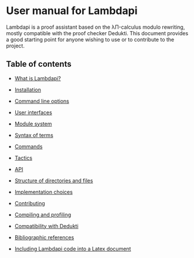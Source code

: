 User manual for Lambdapi
========================

Lambdapi is a proof assistant based on the λΠ-calculus modulo rewriting,
mostly compatible with the proof checker Dedukti. This document provides
a good starting point for anyone wishing to use or to contribute to the
project.

Table of contents
-----------------

 - [What is Lambdapi?](sections/about.md)

 - [Installation](sections/install.md)

 - [Command line options](sections/options.md)

 - [User interfaces](sections/ui.md)

 - [Module system](sections/module.md)

 - [Syntax of terms](sections/terms.md)

 - [Commands](sections/commands.md)

 - [Tactics](sections/tactics.md)

 - [API](sections/api.md)

 - [Structure of directories and files](sections/structure.md)

 - [Implementation choices](sections/implementation.md)

 - [Contributing](../CONTRIBUTING.md)

 - [Compiling and profiling](sections/devel.md)

 - [Compatibility with Dedukti](sections/dedukti.md)

 - [Bibliographic references](sections/biblio.md)

 - [Including Lambdapi code into a Latex document](sections/latex.md)
